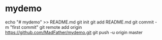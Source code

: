 # mydemo
echo "# mydemo" >> README.md
git init
git add README.md
git commit -m "first commit"
git remote add origin https://github.com/MadFather/mydemo.git
git push -u origin master
